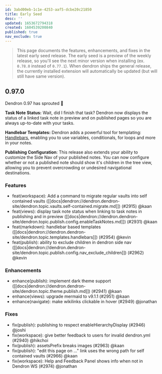 ```yaml
---
id: 3abd00eb-1c1e-4253-aaf5-dcbe20c21850
title: Early Seed
desc: ''
updated: 1653672794318
created: 1604539200840
published: true
nav_exclude: true
---
```


> This page documents the features, enhancements, and fixes in the latest early seed release. The early seed is a preview of the weekly release, so you'll see the next minor version when installing (ex. `0.78.0` instead of `0.77.1`). When dendron ships the general release, the currently installed extension will automatically be updated (but will still have same version).

## 0.97.0

Dendron 0.97 has sprouted 🌱


**Task Note Status:** Wait, did I finish that task? Dendron now displays the status of a linked task note in preview and on published pages so you are always up-to-date with your tasks. 

**Handlebar Templates:** Dendron adds a powerful tool for templating: [Handlebars](https://handlebarsjs.com/guide/), enabling you to use variables, conditionals, for loops and more in your notes. 

**Publishing Configuration**: This release also extends your ability to customize the Side Nav of your published notes. You can now configure whether or not a published note should show it's children in the tree view, allowing you to prevent overcrowding or undesired navigational destinations. 


### Features
- feat(workspace): Add a command to migrate regular vaults into self contained vaults ([[docs|dendron://dendron.dendron-site/dendron.topic.vaults.self-contained.migrate.md]]) (#2915) @kaan
- feat(views): display task note status when linking to task notes in publishing and in preview  ([[docs|dendron://dendron.dendron-site/dendron.topic.publish.config.enableTaskNotes.md]]) (#2931) @kaan
- feat(markdown): handlebar based templates ([[docs|dendron://dendron.dendron-site/dendron.topic.templates.handlebars]]) (#2954) @kevin
- feat(publish): ability to exclude children in dendron side nav ([[docs|dendron://dendron.dendron-site/dendron.topic.publish.config.nav_exclude_children]]) (#2962) @kevin

### Enhancements
- enhance(publish): implement dark theme support ([[docs|dendron://dendron.dendron-site/dendron.topic.theme.publish.md]]) (#2941) @kaan
- enhance(views): upgrade mermaid to v9.1.1 (#2951) @kaan
- enhance(navigate): make wikilinks clickable in hover (#2949) @jonathan

### Fixes
- fix(publish): publishing to respect enableHierarchyDisplay (#2946) @joshi
- fix(workspace): give better feedback to users for invalid dendron.yml (#2940) @hikchoi
- fix(publish): assetsPrefix breaks images (#2963) @kaan
- fix(publish): "edit this page on ..." link uses the wrong path for self contained vaults (#2966) @kaan
- fix(workspace): Help and Feedback Panel shows info when not in Dendron WS (#2974) @jonathan